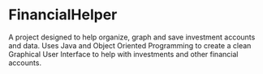 # FinancialHelper
A project designed to help organize, graph and save investment accounts and data.
Uses Java and Object Oriented Programming to create a clean Graphical User Interface to help with investments and other financial accounts.
